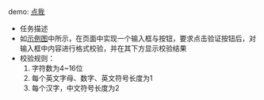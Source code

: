 demo: [点我](http://cheesekun.top/ife-yaoyao/form1/index.html)

- 任务描述
 - 如[示例图](http://7xrp04.com1.z0.glb.clouddn.com/task_2_29_1.jpg)中所示，在页面中实现一个输入框与按钮，要求点击验证按钮后，对输入框中内容进行格式校验，并在其下方显示校验结果
 - 校验规则：
    1. 字符数为4~16位
    2. 每个英文字母、数字、英文符号长度为1
    3. 每个汉字，中文符号长度为2
